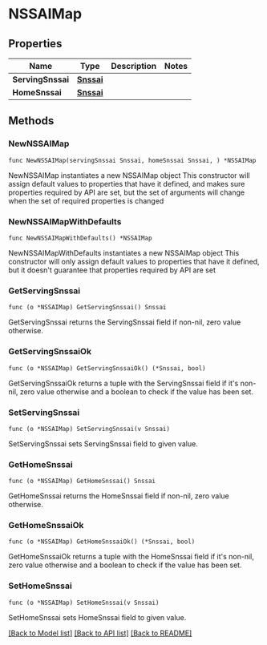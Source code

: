 # NSSAIMap

## Properties

Name | Type | Description | Notes
------------ | ------------- | ------------- | -------------
**ServingSnssai** | [**Snssai**](Snssai.md) |  | 
**HomeSnssai** | [**Snssai**](Snssai.md) |  | 

## Methods

### NewNSSAIMap

`func NewNSSAIMap(servingSnssai Snssai, homeSnssai Snssai, ) *NSSAIMap`

NewNSSAIMap instantiates a new NSSAIMap object
This constructor will assign default values to properties that have it defined,
and makes sure properties required by API are set, but the set of arguments
will change when the set of required properties is changed

### NewNSSAIMapWithDefaults

`func NewNSSAIMapWithDefaults() *NSSAIMap`

NewNSSAIMapWithDefaults instantiates a new NSSAIMap object
This constructor will only assign default values to properties that have it defined,
but it doesn't guarantee that properties required by API are set

### GetServingSnssai

`func (o *NSSAIMap) GetServingSnssai() Snssai`

GetServingSnssai returns the ServingSnssai field if non-nil, zero value otherwise.

### GetServingSnssaiOk

`func (o *NSSAIMap) GetServingSnssaiOk() (*Snssai, bool)`

GetServingSnssaiOk returns a tuple with the ServingSnssai field if it's non-nil, zero value otherwise
and a boolean to check if the value has been set.

### SetServingSnssai

`func (o *NSSAIMap) SetServingSnssai(v Snssai)`

SetServingSnssai sets ServingSnssai field to given value.


### GetHomeSnssai

`func (o *NSSAIMap) GetHomeSnssai() Snssai`

GetHomeSnssai returns the HomeSnssai field if non-nil, zero value otherwise.

### GetHomeSnssaiOk

`func (o *NSSAIMap) GetHomeSnssaiOk() (*Snssai, bool)`

GetHomeSnssaiOk returns a tuple with the HomeSnssai field if it's non-nil, zero value otherwise
and a boolean to check if the value has been set.

### SetHomeSnssai

`func (o *NSSAIMap) SetHomeSnssai(v Snssai)`

SetHomeSnssai sets HomeSnssai field to given value.



[[Back to Model list]](../README.md#documentation-for-models) [[Back to API list]](../README.md#documentation-for-api-endpoints) [[Back to README]](../README.md)


